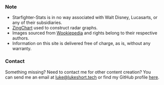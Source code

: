 
### Note

- Starfighter-Stats is in no way associated with Walt Disney, Lucasarts, or any of their subsidiaries. 
- [ZingChart](https://www.zingchart.com/) used to construct radar graphs.
- Images sourced from [Wookiepedia](http://starwars.wikia.com/wiki/Main_Page) and rights belong to their respective authors.
- Information on this site is delivered free of charge, as is, without any warranty.

### Contact

Something missing? Need to contact me for other content creation? You can send me an email at [luke@lukeshort.tech](mailto:luke@lukeshort.tech) or find my GitHub profile [here](https://github.com/lshort2).
